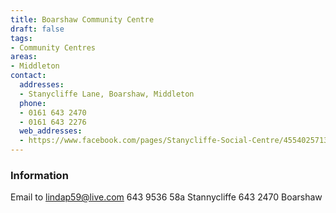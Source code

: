 ```yaml
---
title: Boarshaw Community Centre
draft: false
tags:
- Community Centres
areas:
- Middleton
contact:
  addresses:
  - Stanycliffe Lane, Boarshaw, Middleton
  phone:
  - 0161 643 2470
  - 0161 643 2276
  web_addresses:
  - https://www.facebook.com/pages/Stanycliffe-Social-Centre/455402571319027
---
```


### Information
Email to lindap59@live.com
643 9536 58a Stannycliffe
643 2470 Boarshaw